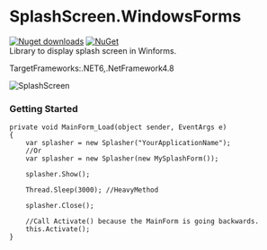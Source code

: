 # SplashScreen.WindowsForms  
[![Nuget downloads](https://img.shields.io/nuget/v/SplashScreen.WindowsForms.svg)](https://www.nuget.org/packages/SplashScreen.WindowsForms/)
[![NuGet](https://img.shields.io/nuget/dt/SplashScreen.WindowsForms.svg)](https://github.com/zerodev1200/SplashScreen.WindowsForms)  
Library to display splash screen in Winforms.  

TargetFrameworks:.NET6,.NetFramework4.8  
  
![SplashScreen](https://user-images.githubusercontent.com/42404360/153868303-feaa8cd1-28fd-4df6-9221-16eb4f024cd2.jpg)


### Getting Started



```
private void MainForm_Load(object sender, EventArgs e)
{
    var splasher = new Splasher("YourApplicationName");
    //Or
    var splasher = new Splasher(new MySplashForm());
    
    splasher.Show();
    
    Thread.Sleep(3000); //HeavyMethod
    
    splasher.Close();
    
    //Call Activate() because the MainForm is going backwards.
    this.Activate();
}
```

